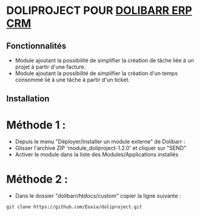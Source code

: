 # DOLIPROJECT POUR [DOLIBARR ERP CRM](https://www.dolibarr.org)

## Fonctionnalités

- Module ajoutant la possibilité de simplifier la création de tâche liée à un projet à partir d'une facture.
- Module ajoutant la possibilité de simplifier la création d'un temps consommé lié à une tâche à partir d'un ticket.

## Installation

# Méthode 1 :

- Depuis le menu "Déployer/Installer un module externe" de Dolibarr : 
- Glisser l'archive ZIP 'module_doliproject-1.2.0' et cliquer sur "SEND"
- Activer le module dans la liste des Modules/Applications installés

# Méthode 2 :

- Dans le dossier "dolibarr/htdocs/custom" copier la ligne suivante :
``` 
git clone https://github.com/Eoxia/doliproject.git
```
